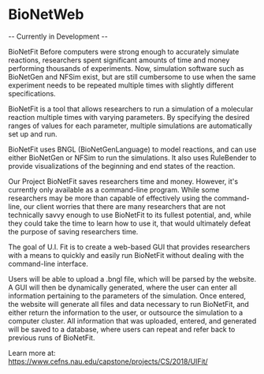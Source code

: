 # BioNetWeb

-- Currently in Development --

BioNetFit
Before computers were strong enough to accurately simulate reactions, researchers spent significant amounts of time and money performing thousands of experiments. Now, simulation software such as BioNetGen and NFSim exist, but are still cumbersome to use when the same experiment needs to be repeated multiple times with slightly different specifications.

BioNetFit is a tool that allows researchers to run a simulation of a molecular reaction multiple times with varying parameters. By specifying the desired ranges of values for each parameter, multiple simulations are automatically set up and run.

BioNetFit uses BNGL (BioNetGenLanguage) to model reactions, and can use either BioNetGen or NFSim to run the simulations. It also uses RuleBender to provide visualizations of the beginning and end states of the reaction.

Our Project
BioNetFit saves researchers time and money. However, it's currently only available as a command-line program. While some researchers may be more than capable of effectively using the command-line, our client worries that there are many researchers that are not technically savvy enough to use BioNetFit to its fullest potential, and, while they could take the time to learn how to use it, that would ultimately defeat the purpose of saving researchers time.

The goal of U.I. Fit is to create a web-based GUI that provides researchers with a means to quickly and easily run BioNetFit without dealing with the command-line interface.

Users will be able to upload a .bngl file, which will be parsed by the website. A GUI will then be dynamically generated, where the user can enter all information pertaining to the parameters of the simulation. Once entered, the website will generate all files and data necessary to run BioNetFit, and either return the information to the user, or outsource the simulation to a computer cluster. All information that was uploaded, entered, and generated will be saved to a database, where users can repeat and refer back to previous runs of BioNetFit.

Learn more at: https://www.cefns.nau.edu/capstone/projects/CS/2018/UIFit/
